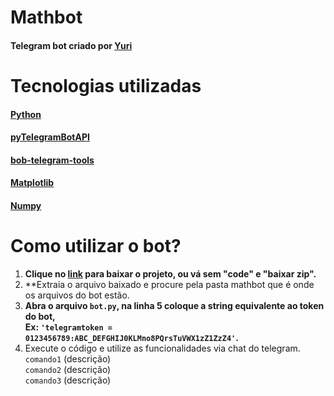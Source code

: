 # Mathbot

#### Telegram bot criado por [Yuri](https://github.com/yurifalves)

# Tecnologias utilizadas

#### [Python](https://www.python.org/)

#### [pyTelegramBotAPI](https://github.com/eternnoir/pyTelegramBotAPI)

#### [bob-telegram-tools](https://robertanto.github.io/bob_telegram_tools/)

#### [Matplotlib](https://matplotlib.org/)

#### [Numpy](https://numpy.org/)

# Como utilizar o bot?

1. **Clique no [link](https://github.com/yurifalves/telegrambots/archive/refs/heads/main.zip) para baixar o projeto, ou vá sem "code" e "baixar zip".**
2. **Extraia o arquivo baixado e procure pela pasta mathbot que é onde os arquivos do bot estão.
3. **Abra o arquivo `bot.py`, na linha 5 coloque a string equivalente ao token do bot,<br>Ex: `'telegramtoken = 0123456789:ABC_DEFGHIJ0KLMno8PQrsTuVWX1zZ1ZzZ4'`.**
4. Execute o código e utilize as funcionalidades via chat do telegram.<br>
`comando1` (descrição)<br>
`comando2` (descrição)<br>
`comando3` (descrição)<br>

